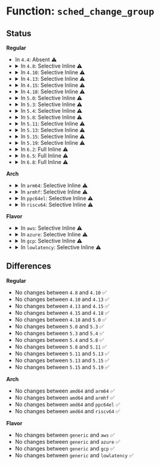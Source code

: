 # Function: <code>sched_change_group</code>

## Status
<b>Regular</b>
<ul>
<li>
In <code>4.4</code>: Absent ⚠️
</li>
<li>
<details>
<summary>In <code>4.8</code>: Selective Inline ⚠️</summary>

```c
void sched_change_group(struct task_struct *tsk, int type);
```

**Collision:** Unique Static

**Inline:** Selective

**Transformation:** False

**Instances:**

```
In kernel/sched/core.c (ffffffff810aa4b0)
Location: kernel/sched/core.c:7797
Inline: True
Direct callers:
  - kernel/sched/core.c:cpu_cgroup_fork
  - kernel/sched/core.c:sched_move_task
  - kernel/sched/core.c:sched_move_task
```
**Symbols:**

```
ffffffff810aa4b0-ffffffff810aa573: sched_change_group (STB_LOCAL)
```
</details>
</li>
<li>
<details>
<summary>In <code>4.10</code>: Selective Inline ⚠️</summary>

```c
void sched_change_group(struct task_struct *tsk, int type);
```

**Collision:** Unique Static

**Inline:** Selective

**Transformation:** False

**Instances:**

```
In kernel/sched/core.c (ffffffff810b05b0)
Location: kernel/sched/core.c:7950
Inline: True
Direct callers:
  - kernel/sched/core.c:cpu_cgroup_fork
  - kernel/sched/core.c:sched_move_task
  - kernel/sched/core.c:sched_move_task
  - kernel/sched/core.c:sched_move_task
  - kernel/sched/core.c:sched_move_task
```
**Symbols:**

```
ffffffff810b05b0-ffffffff810b066f: sched_change_group (STB_LOCAL)
```
</details>
</li>
<li>
<details>
<summary>In <code>4.13</code>: Selective Inline ⚠️</summary>

```c
void sched_change_group(struct task_struct *tsk, int type);
```

**Collision:** Unique Static

**Inline:** Selective

**Transformation:** False

**Instances:**

```
In kernel/sched/core.c (ffffffff810acad0)
Location: kernel/sched/core.c:6164
Inline: True
Direct callers:
  - kernel/sched/core.c:cpu_cgroup_fork
  - kernel/sched/core.c:sched_move_task
  - kernel/sched/core.c:sched_move_task
  - kernel/sched/core.c:sched_move_task
  - kernel/sched/core.c:sched_move_task
```
**Symbols:**

```
ffffffff810acad0-ffffffff810acb8d: sched_change_group (STB_LOCAL)
```
</details>
</li>
<li>
<details>
<summary>In <code>4.15</code>: Selective Inline ⚠️</summary>

```c
void sched_change_group(struct task_struct *tsk, int type);
```

**Collision:** Unique Static

**Inline:** Selective

**Transformation:** False

**Instances:**

```
In kernel/sched/core.c (ffffffff810b3b70)
Location: kernel/sched/core.c:6232
Inline: True
Direct callers:
  - kernel/sched/core.c:cpu_cgroup_fork
  - kernel/sched/core.c:sched_move_task
  - kernel/sched/core.c:sched_move_task
  - kernel/sched/core.c:sched_move_task
  - kernel/sched/core.c:sched_move_task
```
**Symbols:**

```
ffffffff810b3b70-ffffffff810b3c30: sched_change_group (STB_LOCAL)
```
</details>
</li>
<li>
<details>
<summary>In <code>4.18</code>: Selective Inline ⚠️</summary>

```c
void sched_change_group(struct task_struct *tsk, int type);
```

**Collision:** Unique Static

**Inline:** Selective

**Transformation:** False

**Instances:**

```
In kernel/sched/core.c (ffffffff810bb2d0)
Location: kernel/sched/core.c:6352
Inline: True
Direct callers:
  - kernel/sched/core.c:cpu_cgroup_fork
  - kernel/sched/core.c:sched_move_task
  - kernel/sched/core.c:sched_move_task
  - kernel/sched/core.c:sched_move_task
  - kernel/sched/core.c:sched_move_task
```
**Symbols:**

```
ffffffff810bb2d0-ffffffff810bb392: sched_change_group (STB_LOCAL)
```
</details>
</li>
<li>
<details>
<summary>In <code>5.0</code>: Selective Inline ⚠️</summary>

```c
void sched_change_group(struct task_struct *tsk, int type);
```

**Collision:** Unique Static

**Inline:** Selective

**Transformation:** False

**Instances:**

```
In kernel/sched/core.c (ffffffff810c4160)
Location: kernel/sched/core.c:6333
Inline: True
Direct callers:
  - kernel/sched/core.c:cpu_cgroup_fork
  - kernel/sched/core.c:sched_move_task
  - kernel/sched/core.c:sched_move_task
  - kernel/sched/core.c:sched_move_task
  - kernel/sched/core.c:sched_move_task
```
**Symbols:**

```
ffffffff810c4160-ffffffff810c4222: sched_change_group (STB_LOCAL)
```
</details>
</li>
<li>
<details>
<summary>In <code>5.3</code>: Selective Inline ⚠️</summary>

```c
void sched_change_group(struct task_struct *tsk, int type);
```

**Collision:** Unique Static

**Inline:** Selective

**Transformation:** False

**Instances:**

```
In kernel/sched/core.c (ffffffff810c9f60)
Location: kernel/sched/core.c:6808
Inline: True
Direct callers:
  - kernel/sched/core.c:cpu_cgroup_fork
  - kernel/sched/core.c:sched_move_task
  - kernel/sched/core.c:sched_move_task
  - kernel/sched/core.c:sched_move_task
  - kernel/sched/core.c:sched_move_task
```
**Symbols:**

```
ffffffff810c9f60-ffffffff810ca027: sched_change_group (STB_LOCAL)
```
</details>
</li>
<li>
<details>
<summary>In <code>5.4</code>: Selective Inline ⚠️</summary>

```c
void sched_change_group(struct task_struct *tsk, int type);
```

**Collision:** Unique Static

**Inline:** Selective

**Transformation:** False

**Instances:**

```
In kernel/sched/core.c (ffffffff810d3170)
Location: kernel/sched/core.c:7011
Inline: True
Direct callers:
  - kernel/sched/core.c:cpu_cgroup_fork
  - kernel/sched/core.c:sched_move_task
  - kernel/sched/core.c:sched_move_task
  - kernel/sched/core.c:sched_move_task
  - kernel/sched/core.c:sched_move_task
```
**Symbols:**

```
ffffffff810d3170-ffffffff810d325d: sched_change_group (STB_LOCAL)
```
</details>
</li>
<li>
<details>
<summary>In <code>5.8</code>: Selective Inline ⚠️</summary>

```c
void sched_change_group(struct task_struct *tsk, int type);
```

**Collision:** Unique Static

**Inline:** Selective

**Transformation:** False

**Instances:**

```
In kernel/sched/core.c (ffffffff810dccd0)
Location: kernel/sched/core.c:7245
Inline: True
Direct callers:
  - kernel/sched/core.c:cpu_cgroup_fork
  - kernel/sched/core.c:sched_move_task
  - kernel/sched/core.c:sched_move_task
  - kernel/sched/core.c:sched_move_task
```
**Symbols:**

```
ffffffff810dccd0-ffffffff810dcd97: sched_change_group (STB_LOCAL)
```
</details>
</li>
<li>
<details>
<summary>In <code>5.11</code>: Selective Inline ⚠️</summary>

```c
void sched_change_group(struct task_struct *tsk, int type);
```

**Collision:** Unique Static

**Inline:** Selective

**Transformation:** False

**Instances:**

```
In kernel/sched/core.c (ffffffff810d9540)
Location: kernel/sched/core.c:8210
Inline: True
Direct callers:
  - kernel/sched/core.c:cpu_cgroup_fork
  - kernel/sched/core.c:sched_move_task
  - kernel/sched/core.c:sched_move_task
  - kernel/sched/core.c:sched_move_task
```
**Symbols:**

```
ffffffff810d9540-ffffffff810d960a: sched_change_group (STB_LOCAL)
```
</details>
</li>
<li>
<details>
<summary>In <code>5.13</code>: Selective Inline ⚠️</summary>

```c
void sched_change_group(struct task_struct *tsk, int type);
```

**Collision:** Unique Static

**Inline:** Selective

**Transformation:** False

**Instances:**

```
In kernel/sched/core.c (ffffffff810dbc90)
Location: kernel/sched/core.c:8579
Inline: True
Direct callers:
  - kernel/sched/core.c:cpu_cgroup_fork
  - kernel/sched/core.c:sched_move_task
  - kernel/sched/core.c:sched_move_task
  - kernel/sched/core.c:sched_move_task
```
**Symbols:**

```
ffffffff810dbc90-ffffffff810dbd5a: sched_change_group (STB_LOCAL)
```
</details>
</li>
<li>
<details>
<summary>In <code>5.15</code>: Selective Inline ⚠️</summary>

```c
void sched_change_group(struct task_struct *tsk, int type);
```

**Collision:** Unique Static

**Inline:** Selective

**Transformation:** False

**Instances:**

```
In kernel/sched/core.c (ffffffff810eff20)
Location: kernel/sched/core.c:9817
Inline: True
Direct callers:
  - kernel/sched/core.c:cpu_cgroup_fork
  - kernel/sched/core.c:sched_move_task
  - kernel/sched/core.c:sched_move_task
  - kernel/sched/core.c:sched_move_task
```
**Symbols:**

```
ffffffff810eff20-ffffffff810effea: sched_change_group (STB_LOCAL)
```
</details>
</li>
<li>
<details>
<summary>In <code>5.19</code>: Selective Inline ⚠️</summary>

```c
void sched_change_group(struct task_struct *tsk, int type);
```

**Collision:** Unique Static

**Inline:** Selective

**Transformation:** False

**Instances:**

```
In kernel/sched/core.c (ffffffff8110d2e0)
Location: kernel/sched/core.c:10140
Inline: True
Direct callers:
  - kernel/sched/core.c:cpu_cgroup_fork
  - kernel/sched/core.c:sched_move_task
  - kernel/sched/core.c:sched_move_task
  - kernel/sched/core.c:sched_move_task
```
**Symbols:**

```
ffffffff8110d2e0-ffffffff8110d3ba: sched_change_group (STB_LOCAL)
```
</details>
</li>
<li>
<details>
<summary>In <code>6.2</code>: Full Inline ⚠️</summary>

**Collision:** Unique Static

**Inline:** Full

**Transformation:** False

**Instances:**

```
In kernel/sched/core.c (ffffffff8114217b)
Location: kernel/sched/core.c:10320
Inline: True
Inline callers:
  - kernel/sched/core.c:sched_move_task
```
</details>
</li>
<li>
<details>
<summary>In <code>6.5</code>: Full Inline ⚠️</summary>

**Collision:** Unique Static

**Inline:** Full

**Transformation:** False

**Instances:**

```
In kernel/sched/core.c (ffffffff8114de6d)
Location: kernel/sched/core.c:10480
Inline: True
Inline callers:
  - kernel/sched/core.c:sched_move_task
```
</details>
</li>
<li>
<details>
<summary>In <code>6.8</code>: Full Inline ⚠️</summary>

**Collision:** Unique Static

**Inline:** Full

**Transformation:** False

**Instances:**

```
In kernel/sched/core.c (ffffffff81159c96)
Location: kernel/sched/core.c:10444
Inline: True
Inline callers:
  - kernel/sched/core.c:sched_move_task
```
</details>
</li>
</ul>
<b>Arch</b>
<ul>
<li>
<details>
<summary>In <code>arm64</code>: Selective Inline ⚠️</summary>

```c
void sched_change_group(struct task_struct *tsk, int type);
```

**Collision:** Unique Static

**Inline:** Selective

**Transformation:** False

**Instances:**

```
In kernel/sched/core.c (ffff8000101334f0)
Location: kernel/sched/core.c:7011
Inline: True
Direct callers:
  - kernel/sched/core.c:cpu_cgroup_fork
  - kernel/sched/core.c:sched_move_task
  - kernel/sched/core.c:sched_move_task
  - kernel/sched/core.c:sched_move_task
  - kernel/sched/core.c:sched_move_task
```
**Symbols:**

```
ffff8000101334f0-ffff8000101335dc: sched_change_group (STB_LOCAL)
```
</details>
</li>
<li>
<details>
<summary>In <code>armhf</code>: Selective Inline ⚠️</summary>

```c
void sched_change_group(struct task_struct *tsk, int type);
```

**Collision:** Unique Static

**Inline:** Selective

**Transformation:** False

**Instances:**

```
In kernel/sched/core.c (c0382a64)
Location: kernel/sched/core.c:7011
Inline: True
Direct callers:
  - kernel/sched/core.c:cpu_cgroup_fork
  - kernel/sched/core.c:sched_move_task
  - kernel/sched/core.c:sched_move_task
  - kernel/sched/core.c:sched_move_task
  - kernel/sched/core.c:sched_move_task
  - kernel/sched/core.c:sched_move_task
```
**Symbols:**

```
c0382a64-c0382b2c: sched_change_group (STB_LOCAL)
```
</details>
</li>
<li>
<details>
<summary>In <code>ppc64el</code>: Selective Inline ⚠️</summary>

```c
void sched_change_group(struct task_struct *tsk, int type);
```

**Collision:** Unique Static

**Inline:** Selective

**Transformation:** False

**Instances:**

```
In kernel/sched/core.c (c00000000017e5c0)
Location: kernel/sched/core.c:7011
Inline: True
Direct callers:
  - kernel/sched/core.c:cpu_cgroup_fork
  - kernel/sched/core.c:sched_move_task
  - kernel/sched/core.c:sched_move_task
  - kernel/sched/core.c:sched_move_task
  - kernel/sched/core.c:sched_move_task
  - kernel/sched/core.c:sched_move_task
```
**Symbols:**

```
c00000000017e5c0-c00000000017e700: sched_change_group (STB_LOCAL)
```
</details>
</li>
<li>
<details>
<summary>In <code>riscv64</code>: Selective Inline ⚠️</summary>

```c
void sched_change_group(struct task_struct *tsk, int type);
```

**Collision:** Unique Static

**Inline:** Selective

**Transformation:** False

**Instances:**

```
In kernel/sched/core.c (ffffffe0000e5ef8)
Location: kernel/sched/core.c:7011
Inline: True
Direct callers:
  - kernel/sched/core.c:cpu_cgroup_fork
  - kernel/sched/core.c:sched_move_task
  - kernel/sched/core.c:sched_move_task
  - kernel/sched/core.c:sched_move_task
  - kernel/sched/core.c:sched_move_task
```
**Symbols:**

```
ffffffe0000e5ef8-ffffffe0000e5fce: sched_change_group (STB_LOCAL)
```
</details>
</li>
</ul>
<b>Flavor</b>
<ul>
<li>
<details>
<summary>In <code>aws</code>: Selective Inline ⚠️</summary>

```c
void sched_change_group(struct task_struct *tsk, int type);
```

**Collision:** Unique Static

**Inline:** Selective

**Transformation:** False

**Instances:**

```
In kernel/sched/core.c (ffffffff810cd490)
Location: kernel/sched/core.c:7011
Inline: True
Direct callers:
  - kernel/sched/core.c:cpu_cgroup_fork
  - kernel/sched/core.c:sched_move_task
  - kernel/sched/core.c:sched_move_task
  - kernel/sched/core.c:sched_move_task
  - kernel/sched/core.c:sched_move_task
```
**Symbols:**

```
ffffffff810cd490-ffffffff810cd557: sched_change_group (STB_LOCAL)
```
</details>
</li>
<li>
<details>
<summary>In <code>azure</code>: Selective Inline ⚠️</summary>

```c
void sched_change_group(struct task_struct *tsk, int type);
```

**Collision:** Unique Static

**Inline:** Selective

**Transformation:** False

**Instances:**

```
In kernel/sched/core.c (ffffffff810bbcf0)
Location: kernel/sched/core.c:7011
Inline: True
Direct callers:
  - kernel/sched/core.c:cpu_cgroup_fork
  - kernel/sched/core.c:sched_move_task
  - kernel/sched/core.c:sched_move_task
  - kernel/sched/core.c:sched_move_task
  - kernel/sched/core.c:sched_move_task
```
**Symbols:**

```
ffffffff810bbcf0-ffffffff810bbddd: sched_change_group (STB_LOCAL)
```
</details>
</li>
<li>
<details>
<summary>In <code>gcp</code>: Selective Inline ⚠️</summary>

```c
void sched_change_group(struct task_struct *tsk, int type);
```

**Collision:** Unique Static

**Inline:** Selective

**Transformation:** False

**Instances:**

```
In kernel/sched/core.c (ffffffff810cc970)
Location: kernel/sched/core.c:7011
Inline: True
Direct callers:
  - kernel/sched/core.c:cpu_cgroup_fork
  - kernel/sched/core.c:sched_move_task
  - kernel/sched/core.c:sched_move_task
  - kernel/sched/core.c:sched_move_task
  - kernel/sched/core.c:sched_move_task
```
**Symbols:**

```
ffffffff810cc970-ffffffff810cca5d: sched_change_group (STB_LOCAL)
```
</details>
</li>
<li>
<details>
<summary>In <code>lowlatency</code>: Selective Inline ⚠️</summary>

```c
void sched_change_group(struct task_struct *tsk, int type);
```

**Collision:** Unique Static

**Inline:** Selective

**Transformation:** False

**Instances:**

```
In kernel/sched/core.c (ffffffff810d5300)
Location: kernel/sched/core.c:7011
Inline: True
Direct callers:
  - kernel/sched/core.c:cpu_cgroup_fork
  - kernel/sched/core.c:sched_move_task
  - kernel/sched/core.c:sched_move_task
  - kernel/sched/core.c:sched_move_task
  - kernel/sched/core.c:sched_move_task
```
**Symbols:**

```
ffffffff810d5300-ffffffff810d53c7: sched_change_group (STB_LOCAL)
```
</details>
</li>
</ul>

## Differences
<b>Regular</b>
<ul>
<li>
No changes between <code>4.8</code> and <code>4.10</code> ✅
</li>
<li>
No changes between <code>4.10</code> and <code>4.13</code> ✅
</li>
<li>
No changes between <code>4.13</code> and <code>4.15</code> ✅
</li>
<li>
No changes between <code>4.15</code> and <code>4.18</code> ✅
</li>
<li>
No changes between <code>4.18</code> and <code>5.0</code> ✅
</li>
<li>
No changes between <code>5.0</code> and <code>5.3</code> ✅
</li>
<li>
No changes between <code>5.3</code> and <code>5.4</code> ✅
</li>
<li>
No changes between <code>5.4</code> and <code>5.8</code> ✅
</li>
<li>
No changes between <code>5.8</code> and <code>5.11</code> ✅
</li>
<li>
No changes between <code>5.11</code> and <code>5.13</code> ✅
</li>
<li>
No changes between <code>5.13</code> and <code>5.15</code> ✅
</li>
<li>
No changes between <code>5.15</code> and <code>5.19</code> ✅
</li>
</ul>
<b>Arch</b>
<ul>
<li>
No changes between <code>amd64</code> and <code>arm64</code> ✅
</li>
<li>
No changes between <code>amd64</code> and <code>armhf</code> ✅
</li>
<li>
No changes between <code>amd64</code> and <code>ppc64el</code> ✅
</li>
<li>
No changes between <code>amd64</code> and <code>riscv64</code> ✅
</li>
</ul>
<b>Flavor</b>
<ul>
<li>
No changes between <code>generic</code> and <code>aws</code> ✅
</li>
<li>
No changes between <code>generic</code> and <code>azure</code> ✅
</li>
<li>
No changes between <code>generic</code> and <code>gcp</code> ✅
</li>
<li>
No changes between <code>generic</code> and <code>lowlatency</code> ✅
</li>
</ul>
